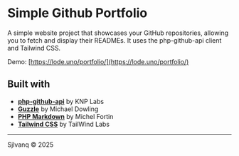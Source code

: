 # Simple Github Portfolio

A simple website project that showcases your GitHub repositories, allowing you to fetch and display their READMEs. It uses the php-github-api client and Tailwind CSS.

Demo: [https://lode.uno/portfolio/](https://lode.uno/portfolio/)


## Built with

- [**php-github-api**](https://github.com/KnpLabs/php-github-api) by KNP Labs
- [**Guzzle**](https://github.com/guzzle/guzzle/) by Michael Dowling
- [**PHP Markdown**](https://github.com/michelf/php-markdown) by Michel Fortin
- [**Tailwind CSS**](https://github.com/tailwindlabs/tailwindcss) by TailWind Labs


-----
Sjlvanq © 2025
